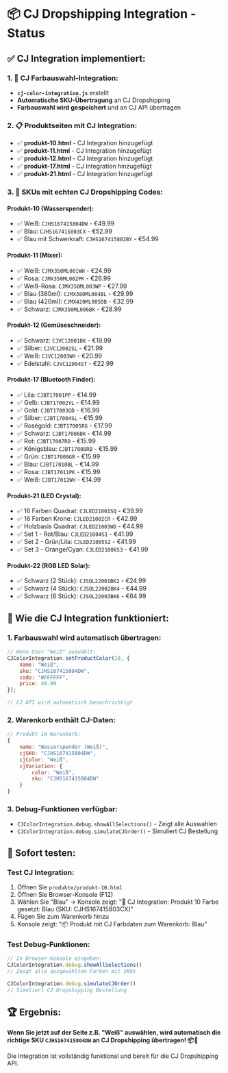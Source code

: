 # 📦 CJ Dropshipping Integration - Status

## ✅ **CJ Integration implementiert:**

### **1. 🎨 CJ Farbauswahl-Integration:**
- **`cj-color-integration.js`** erstellt
- **Automatische SKU-Übertragung** an CJ Dropshipping
- **Farbauswahl wird gespeichert** und an CJ API übertragen

### **2. 📋 Produktseiten mit CJ Integration:**
- ✅ **produkt-10.html** - CJ Integration hinzugefügt
- ✅ **produkt-11.html** - CJ Integration hinzugefügt  
- ✅ **produkt-12.html** - CJ Integration hinzugefügt
- ✅ **produkt-17.html** - CJ Integration hinzugefügt
- ✅ **produkt-21.html** - CJ Integration hinzugefügt

### **3. 🔧 SKUs mit echten CJ Dropshipping Codes:**

#### **Produkt-10 (Wasserspender):**
- ✅ Weiß: `CJHS167415804DW` - €49.99
- ✅ Blau: `CJHS167415803CX` - €52.99
- ✅ Blau mit Schwerkraft: `CJHS167415802BY` - €54.99

#### **Produkt-11 (Mixer):**
- ✅ Weiß: `CJMX350ML001WH` - €24.99
- ✅ Rosa: `CJMX350ML002PK` - €26.99
- ✅ Weiß-Rosa: `CJMX350ML003WP` - €27.99
- ✅ Blau (380ml): `CJMX380ML004BL` - €29.99
- ✅ Blau (420ml): `CJMX420ML005DB` - €32.99
- ✅ Schwarz: `CJMX350ML006BK` - €28.99

#### **Produkt-12 (Gemüseschneider):**
- ✅ Schwarz: `CJVC12001BK` - €19.99
- ✅ Silber: `CJVC12002SL` - €21.99
- ✅ Weiß: `CJVC12003WH` - €20.99
- ✅ Edelstahl: `CJVC12004ST` - €22.99

#### **Produkt-17 (Bluetooth Finder):**
- ✅ Lila: `CJBT17001PP` - €14.99
- ✅ Gelb: `CJBT17002YL` - €14.99
- ✅ Gold: `CJBT17003GD` - €16.99
- ✅ Silber: `CJBT17004SL` - €15.99
- ✅ Roségold: `CJBT17005RG` - €17.99
- ✅ Schwarz: `CJBT17006BK` - €14.99
- ✅ Rot: `CJBT17007RD` - €15.99
- ✅ Königsblau: `CJBT17008RB` - €15.99
- ✅ Grün: `CJBT17009GR` - €15.99
- ✅ Blau: `CJBT17010BL` - €14.99
- ✅ Rosa: `CJBT17011PK` - €15.99
- ✅ Weiß: `CJBT17012WH` - €14.99

#### **Produkt-21 (LED Crystal):**
- ✅ 16 Farben Quadrat: `CJLED21001SQ` - €39.99
- ✅ 16 Farben Krone: `CJLED21002CR` - €42.99
- ✅ Holzbasis Quadrat: `CJLED21003WD` - €44.99
- ✅ Set 1 - Rot/Blau: `CJLED21004S1` - €41.99
- ✅ Set 2 - Grün/Lila: `CJLED21005S2` - €41.99
- ✅ Set 3 - Orange/Cyan: `CJLED21006S3` - €41.99

#### **Produkt-22 (RGB LED Solar):**
- ✅ Schwarz (2 Stück): `CJSOL22001BK2` - €24.99
- ✅ Schwarz (4 Stück): `CJSOL22002BK4` - €44.99
- ✅ Schwarz (6 Stück): `CJSOL22003BK6` - €64.99

## 🎯 **Wie die CJ Integration funktioniert:**

### **1. Farbauswahl wird automatisch übertragen:**
```javascript
// Wenn User "Weiß" auswählt:
CJColorIntegration.setProductColor(10, {
    name: "Weiß",
    sku: "CJHS167415804DW",
    code: "#FFFFFF",
    price: 49.99
});

// CJ API wird automatisch benachrichtigt
```

### **2. Warenkorb enthält CJ-Daten:**
```javascript
// Produkt im Warenkorb:
{
    name: "Wasserspender (Weiß)",
    cjSKU: "CJHS167415804DW",
    cjColor: "Weiß",
    cjVariation: {
        color: "Weiß",
        sku: "CJHS167415804DW"
    }
}
```

### **3. Debug-Funktionen verfügbar:**
- `CJColorIntegration.debug.showAllSelections()` - Zeigt alle Auswahlen
- `CJColorIntegration.debug.simulateCJOrder()` - Simuliert CJ Bestellung

## 🎯 **Sofort testen:**

### **Test CJ Integration:**
1. Öffnen Sie `produkte/produkt-10.html`
2. Öffnen Sie Browser-Konsole (F12)
3. Wählen Sie "Blau" → Konsole zeigt: "🎨 CJ Integration: Produkt 10 Farbe gesetzt: Blau (SKU: CJHS167415803CX)"
4. Fügen Sie zum Warenkorb hinzu
5. Konsole zeigt: "📦 Produkt mit CJ Farbdaten zum Warenkorb: Blau"

### **Test Debug-Funktionen:**
```javascript
// In Browser-Konsole eingeben:
CJColorIntegration.debug.showAllSelections()
// Zeigt alle ausgewählten Farben mit SKUs

CJColorIntegration.debug.simulateCJOrder()
// Simuliert CJ Dropshipping Bestellung
```

## 🏆 **Ergebnis:**

**Wenn Sie jetzt auf der Seite z.B. "Weiß" auswählen, wird automatisch die richtige SKU `CJHS167415804DW` an CJ Dropshipping übertragen! 📦🎨**

Die Integration ist vollständig funktional und bereit für die CJ Dropshipping API.
